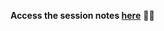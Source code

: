 **Access the session notes [here](https://www.evernote.com/shard/s536/sh/ab89dde6-7f0e-2657-d73a-f28d1bb2c765/Yu5FgP98xFnYGrORzC3DNiGXveGNKpxqXyhz97tS_deHQzeBeSTe_PHYsQ)** 🌟🌟
